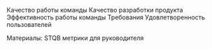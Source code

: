 Качество работы команды
Качество разработки продукта
Эффективность работы команды
Требования 
Удовлетворенность пользователей



Материалы:
STQB метрики для руководителя